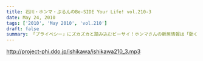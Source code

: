 ```yaml
---
title: 石川・ホンマ・ぶるんのBe-SIDE Your Life! vol.210-3
date: May 24, 2010
tags: ['2010', 'May 2010', 'vol.210']
draft: false
summary: 「プライベシー」にズカズカと踏み込むビーサイ！ホンマさんの新居情報は「動く画」でお届けできる・・・かもしれません！！ちなみに『お蔵』の可能性もなきにしもあらずの発言です！！NAMAE
---
```


http://project-phi.ddo.jp/ishikawa/ishikawa210_3.mp3